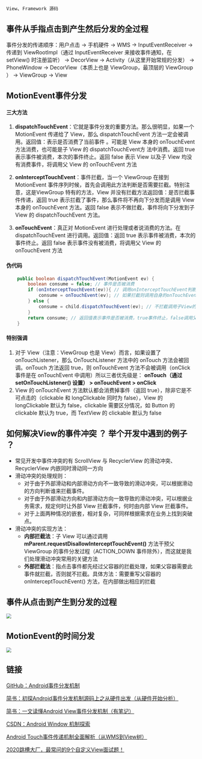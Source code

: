 `View`、`Framework 源码`

## 事件从手指点击到产生然后分发的全过程

事件分发的传递顺序：用户点击 -> 手机硬件 -> WMS  -> InputEventReceiver -> 传递到 ViewRootImpl（通过 InputEventReceiver 来接收事件通知，在 setView() 时注册监听） -> DecorView -> Activity（从这里开始常规的分发） -> PhoneWindow -> DecorView（本质上也是 ViewGroup，最顶层的 ViewGroup ） -> ViewGroup -> View

## MotionEvent事件分发

#### 三大方法

1. **dispatchTouchEvent**：它就是事件分发的重要方法。那么很明显，如果一个 MotionEvent 传递给了 View，那么 dispatchTouchEvent 方法一定会被调用。返回值：表示是否消费了当前事件 。可能是 View 本身的 onTouchEvent 方法消费，也可能是子 View 的 dispatchTouchEvent方 法中消费。返回 true 表示事件被消费，本次的事件终止。返回 false 表示 View 以及子 View 均没有消费事件，将调用父 View 的 onTouchEvent 方法

2. **onInterceptTouchEvent**：事件拦截，当一个 ViewGroup 在接到 MotionEvent 事件序列时候，首先会调用此方法判断是否需要拦截。特别注意，这是ViewGroup 特有的方法，View 并没有拦截方法返回值：是否拦截事件传递，返回 true 表示拦截了事件，那么事件将不再向下分发而是调用 View 本身的 onTouchEvent 方法。返回 false 表示不做拦截，事件将向下分发到子 View 的 dispatchTouchEvent 方法。

3. **onTouchEvent**：真正对 MotionEvent 进行处理或者说消费的方法。在 dispatchTouchEvent 进行调用。返回值：返回 true 表示事件被消费，本次的事件终止。返回 false 表示事件没有被消费，将调用父 View 的 onTouchEvent 方法

#### 伪代码

```java
    public boolean dispatchTouchEvent(MotionEvent ev) {
        boolean consume = false; // 事件是否被消费
        if (onInterceptTouchEvent(ev)){ // 调用onInterceptTouchEvent判断是否拦截事件
            consume = onTouchEvent(ev); // 如果拦截则调用自身的onTouchEvent方法
        } else {
            consume = child.dispatchTouchEvent(ev); // 不拦截调用子View的dispatchTouchEvent方法
        }
        return consume; // 返回值表示事件是否被消费，true事件终止，false调用父View的onTouchEvent方法
    }
```
#### 特别强调

1. 对于 View（注意：ViewGroup 也是 View）而言，如果设置了 onTouchListener，那么 OnTouchListener 方法中的 onTouch 方法会被回调。onTouch 方法返回 true，则 onTouchEvent 方法不会被调用（onClick 事件是在 onTouchEvent 中调用）所以三者优先级是：
   **onTouch（通过 setOnTouchListener() 设置） > onTouchEvent > onClick**
2. View 的 onTouchEvent 方法默认都会消费掉事件（返回 true），除非它是不可点击的（clickable 和 longClickable 同时为 false），View 的 longClickable 默认为 false，clickable 需要区分情况，如 Button 的 clickable 默认为 true，而 TextView 的 clickable 默认为 false

## 如何解决View的事件冲突 ？ 举个开发中遇到的例子 ？

- 常见开发中事件冲突的有 ScrollView 与 RecyclerView 的滑动冲突、RecyclerView 内嵌同时滑动同一方向
- 滑动冲突的处理规则：
  - 对于由于外部滑动和内部滑动方向不一致导致的滑动冲突，可以根据滑动的方向判断谁来拦截事件。
  - 对于由于外部滑动方向和内部滑动方向一致导致的滑动冲突，可以根据业务需求，规定何时让外部 View 拦截事件，何时由内部 View 拦截事件。
  - 对于上面两种情况的嵌套，相对复杂，可同样根据需求在业务上找到突破点。
- 滑动冲突的实现方法：
  - **内部拦截法**：子 View 可以通过调用 **mParent.requestDisallowInterceptTouchEvent()** 方法干预父 ViewGroup 的事件分发过程（ACTION_DOWN 事件除外），而这就是我们处理滑动冲突常用的关键方法
  - **外部拦截法**：指点击事件都先经过父容器的拦截处理，如果父容器需要此事件就拦截，否则就不拦截。具体方法：需要重写父容器的onInterceptTouchEvent() 方法，在内部做出相应的拦截

## 事件从点击到产生到分发的过程
<img src="../assets/事件从点击到产生到分发的过程.png" style="zoom:80%;" />

## MotionEvent的时间分发

<img src="../assets/MotionEvent的时间分发.png" style="zoom:80%;" />

## 链接
[GitHub：Android事件分发机制](https://github.com/LRH1993/android_interview/blob/master/android/basis/Event-Dispatch.md)

[简书：初探Android事件分发机制源码上之从硬件出发（从硬件开始分析）](https://www.jianshu.com/p/59615d0c9e7d)


[简书：一文读懂Android View事件分发机制（有笔记）](https://www.jianshu.com/p/238d1b753e64)


[CSDN：Android Window 机制探索](https://blog.csdn.net/qian520ao/article/details/78555397#window%E7%9A%84%E6%A6%82%E5%BF%B5)

[Android Touch事件传递机制全面解析（从WMS到View树）](https://blog.csdn.net/ns_code/article/details/49848801?utm_medium=distribute.pc_relevant.none-task-blog-title-2&spm=1001.2101.3001.4242)

[2020跳槽大厂，最常问的9个自定义View面试题！](https://blog.csdn.net/chuhe1989/article/details/104848602)

